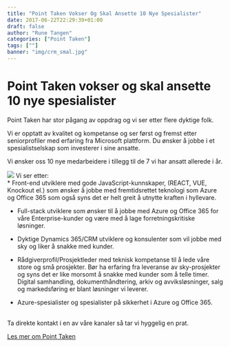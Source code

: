 ```yaml
---
title: "Point Taken Vokser Og Skal Ansette 10 Nye Spesialister"
date: 2017-06-22T22:29:39+01:00
draft: false
author: "Rune Tangen"
categories: ["Point Taken"]
tags: [""]
banner: "img/crm_smal.jpg"
---
```


# Point Taken vokser og skal ansette 10 nye spesialister

Point Taken har stor pågang av oppdrag og vi ser etter flere dyktige folk.

Vi er opptatt av kvalitet og kompetanse og ser først og fremst etter seniorprofiler med erfaring fra Microsoft plattform. Du ønsker å jobbe i et spesialistselskap som investerer i sine ansatte. 

Vi ønsker oss 10 nye medarbeidere i tillegg til de 7 vi har ansatt allerede i år.

<img class="img-fluid mt-4 mb-4" src="/img/crm_smal.jpg" /> 
Vi ser etter:
<br>
* Front-end utviklere med gode JavaScript-kunnskaper, (REACT, VUE, Knockout el.) som ønsker å jobbe med fremtidsrettet teknologi som Azure og Office 365 som også syns det er helt greit å utnytte kraften i hyllevare.

* Full-stack utviklere som ønsker til å jobbe med Azure og Office 365 for våre Enterprise-kunder og være med å lage forretningskritiske løsninger. 

* Dyktige Dynamics 365/CRM utviklere og konsulenter som vil jobbe med sky og liker å snakke med kunder.

* Rådgiverprofil/Prosjektleder med teknisk kompetanse til å lede våre store og små prosjekter. Bør ha erfaring fra leveranse av sky-prosjekter og syns det er like morsomt å snakke med kunder som å telle timer.  Digital samhandling, dokumenthåndtering, arkiv og avviksløsninger, salg og markedsføring er blant løsninger vi leverer.

* Azure-spesialister og spesialister på sikkerhet i Azure og Office 365.
<br>
Ta direkte kontakt i en av våre kanaler så tar vi hyggelig en prat.


<a href="/om-oss" class="btn btn-primary btn-out mt-2">Les mer om Point Taken</a>